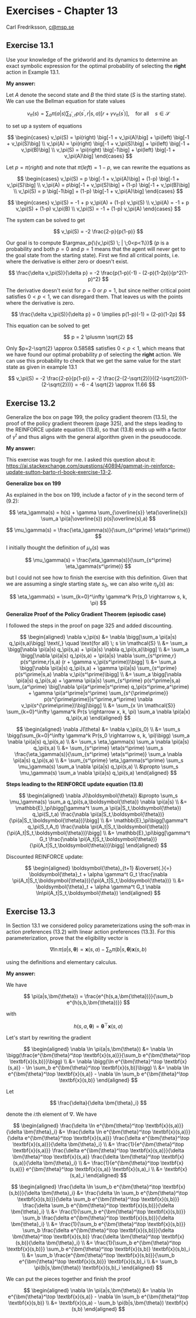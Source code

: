 # Exercises - Chapter 13

Carl Fredriksson, c@msp.se

## Exercise 13.1

Use your knowledge of the gridworld and its dynamics to determine an exact symbolic expression for the optimal probability of selecting the **right** action in Example 13.1.

**My answer:**

Let $A$ denote the second state and $B$ the third state ($S$ is the starting state). We can use the Bellman equation for state values

$$
v_\pi(s) = \sum_{a} \pi(a|s) \sum_{s^\prime,r} p(s^\prime, r|s,a) \big[r + \gamma v_\pi(s^\prime)\big] \text{,} \quad \text{for all} \quad s\in\mathcal{S}
$$

to set up a system of equations

$$
\begin{cases}
v_\pi(S) = \pi(right) \big[-1 + v_\pi(A)\big] + \pi(left) \big[-1 + v_\pi(S)\big] \\
v_\pi(A) = \pi(right) \big[-1 + v_\pi(S)\big] + \pi(left) \big[-1 + v_\pi(B)\big] \\
v_\pi(S) = \pi(right) \big[-1\big] + \pi(left) \big[-1 + v_\pi(A)\big]
\end{cases}
$$

Let $p=\pi(right)$ and note that $\pi(left) = 1-p$, we can rewrite the equations as

$$
\begin{cases}
v_\pi(S) = p \big[-1 + v_\pi(A)\big] + (1-p) \big[-1 + v_\pi(S)\big] \\
v_\pi(A) = p\big[-1 + v_\pi(S)\big] + (1-p) \big[-1 + v_\pi(B)\big] \\
v_\pi(S) = p \big[-1\big] + (1-p) \big[-1 + v_\pi(A)\big]
\end{cases}
$$

$$
\begin{cases}
v_\pi(S) = -1 + p v_\pi(A) + (1-p) v_\pi(S) \\
v_\pi(A) = -1 + p v_\pi(S) + (1-p) v_\pi(B) \\
v_\pi(S) = -1 + (1-p) v_\pi(A)
\end{cases}
$$

The system can be solved to get

$$
v_\pi(S) = -2 \frac{2-p}{p(1-p)}
$$

Our goal is to compute $\argmax_p{\{v_\pi(S) \; | \;0<p<1\}}$ ($p$ is a probability and both $p=0$ and $p=1$ means that the agent will never get to the goal state from the starting state). First we find all critical points, i.e. where the derivative is either zero or doesn't exist.

$$
\frac{\delta v_\pi(S)}{\delta p} = -2 \frac{p(1-p)(-1) - (2-p)(1-2p)}{p^2(1-p)^2}
$$

The derivative doesn't exist for $p=0$ or $p=1$, but since neither critical point satisfies $0<p<1$, we can disregard them. That leaves us with the points where the derivative is zero.

$$
\frac{\delta v_\pi(S)}{\delta p} = 0 \implies p(1-p)(-1) = (2-p)(1-2p)
$$

This equation can be solved to get

$$
p = 2 \plusmn \sqrt{2}
$$

Only $p=2-\sqrt{2} \approx 0.5858$ satisfies $0<p<1$, which means that we have found our optimal probability $p$ of selecting the **right** action. We can use this probability to check that we get the same value for the start state as given in example 13.1

$$
v_\pi(S) = -2 \frac{2-p}{p(1-p)} = -2 \frac{2-(2-\sqrt{2})}{(2-\sqrt{2})(1-(2-\sqrt{2}))} = -6 - 4 \sqrt{2} \approx 11.66
$$

## Exercise 13.2

Generalize the box on page 199, the policy gradient theorem (13.5), the proof of the policy gradient theorem (page 325), and the steps leading to the REINFORCE update equation (13.8), so that (13.8) ends up with a factor of $\gamma^t$ and thus aligns with the general algorithm given in the pseudocode.

**My answer:**

This exercise was tough for me. I asked this question about it: https://ai.stackexchange.com/questions/40894/gammat-in-reinforce-update-sutton-barto-rl-book-exercise-13-2.

**Generalize box on 199**

As explained in the box on 199, include a factor of $\gamma$  in the second term of (9.2):

$$
\eta_\gamma(s) = h(s) + \gamma \sum_{\overline{s}} \eta(\overline{s}) \sum_a \pi(a|\overline{s}) p(s|\overline{s},a)
$$

$$
\mu_\gamma(s) = \frac{\eta_\gamma(s)}{\sum_{s^\prime} \eta(s^\prime)}
$$

I initially thought the definition of $\mu_\gamma(s)$ was

$$
\mu_\gamma(s) = \frac{\eta_\gamma(s)}{\sum_{s^\prime} \eta_\gamma(s^\prime)}
$$

but I could not see how to finish the exercise with this definition. Given that we are assuming a single starting state $s_0$, we can also write $\eta_\gamma(s)$ as:

$$
\eta_\gamma(s) = \sum_{k=0}^\infty \gamma^k Pr(s_0 \rightarrow s, k, \pi)
$$

**Generalize Proof of the Policy Gradient Theorem (episodic case)**

I followed the steps in the proof on page 325 and added discounting.

$$
\begin{aligned}
\nabla v_\pi(s) &= \nabla \bigg[\sum_a \pi(a|s) q_\pi(s,a)\bigg] \text{,} \quad \text{for all} \; s \in \mathcal{S} \\
&= \sum_a \bigg[\nabla \pi(a|s) q_\pi(s,a) + \pi(a|s) \nabla q_\pi(s,a)\bigg] \\
&= \sum_a \bigg[\nabla \pi(a|s) q_\pi(s,a) + \pi(a|s) \nabla \sum_{s^\prime,r} p(s^\prime,r|s,a) (r + \gamma v_\pi(s^\prime))\bigg] \\
&= \sum_a \bigg[\nabla \pi(a|s) q_\pi(s,a) + \gamma \pi(a|s) \sum_{s^\prime} p(s^\prime|s,a) \nabla v_\pi(s^\prime)\bigg] \\
&= \sum_a \bigg[\nabla \pi(a|s) q_\pi(s,a) + \gamma \pi(a|s) \sum_{s^\prime} p(s^\prime|s,a) \sum_{a^\prime} \big[\nabla \pi(a^\prime|s^\prime) q_\pi(s^\prime,a^\prime) + \gamma \pi(a^\prime|s^\prime) \sum_{s^{\prime\prime}} p(s^{\prime\prime}|s^\prime,a^\prime) \nabla v_\pi(s^{\prime\prime})\big]\bigg] \\
&= \sum_{x \in \mathcal{S}} \sum_{k=0}^\infty \gamma^k Pr(s \rightarrow x, k, \pi) \sum_a \nabla \pi(a|x) q_\pi(x,a)
\end{aligned}
$$

$$
\begin{aligned}
\nabla J(\theta) &= \nabla v_\pi(s_0) \\
&= \sum_s \bigg(\sum_{k=0}^\infty \gamma^k Pr(s_0 \rightarrow s, k, \pi)\bigg) \sum_a \nabla \pi(a|s) q_\pi(s,a) \\
&= \sum_s \eta_\gamma(s) \sum_a \nabla \pi(a|s) q_\pi(s,a) \\
&= \sum_{s^\prime} \eta(s^\prime) \sum_s \frac{\eta_\gamma(s)}{\sum_{s^\prime} \eta(s^\prime)} \sum_a \nabla \pi(a|s) q_\pi(s,a) \\
&= \sum_{s^\prime} \eta_\gamma(s^\prime) \sum_s \mu_\gamma(s) \sum_a \nabla \pi(a|s) q_\pi(s,a) \\
&\propto \sum_s \mu_\gamma(s) \sum_a \nabla \pi(a|s) q_\pi(s,a)
\end{aligned}
$$

**Steps leading to the REINFORCE update equation (13.8)**

$$
\begin{aligned}
\nabla J(\boldsymbol{\theta}) &\propto \sum_s \mu_\gamma(s) \sum_a q_\pi(s,a,\boldsymbol{\theta}) \nabla \pi(a|s) \\
&= \mathbb{E}_\pi\bigg[\gamma^t \sum_a \pi(a|S_t,\boldsymbol{\theta}) q_\pi(S_t,a) \frac{\nabla \pi(a|S_t,\boldsymbol{\theta})}{\pi(a|S_t,\boldsymbol{\theta})}\bigg] \\
&= \mathbb{E}_\pi\bigg[\gamma^t q_\pi(S_t,A_t) \frac{\nabla \pi(A_t|S_t,\boldsymbol{\theta})}{\pi(A_t|S_t,\boldsymbol{\theta})}\bigg] \\
&= \mathbb{E}_\pi\bigg[\gamma^t G_t \frac{\nabla \pi(A_t|S_t,\boldsymbol{\theta})}{\pi(A_t|S_t,\boldsymbol{\theta})}\bigg]
\end{aligned}
$$

Discounted REINFORCE update:

$$
\begin{aligned}
\boldsymbol{\theta}_{t+1} &\overset{.}{=} \boldsymbol{\theta}_t + \alpha \gamma^t G_t \frac{\nabla \pi(A_t|S_t,\boldsymbol{\theta})}{\pi(A_t|S_t,\boldsymbol{\theta})} \\
&= \boldsymbol{\theta}_t + \alpha \gamma^t G_t \nabla \ln\pi(A_t|S_t,\boldsymbol{\theta})
\end{aligned}
$$

## Exercise 13.3

In Section 13.1 we considered policy parameterizations using the soft-max in action preferences (13.2) with linear action preferences (13.3). For this parameterization, prove that the eligibility vector is

$$
\nabla \ln \pi(a|s,\bm{\theta}) = \textbf{x}(s,a) - \sum_b \pi(b|s,\bm{\theta}) \textbf{x}(s,b)
$$

using the definitions and elementary calculus.

**My answer:**

We have

$$
\pi(a|s,\bm{\theta}) = \frac{e^{h(s,a,\bm{\theta})}}{\sum_b e^{h(s,b,\bm{\theta})}}
$$

with

$$
h(s,a,\bm{\theta}) = \bm{\theta}^\top \textbf{x}(s,a)
$$

Let's start by rewriting the gradient

$$
\begin{aligned}
\nabla \ln \pi(a|s,\bm{\theta}) &= \nabla \ln \bigg(\frac{e^{\bm{\theta}^\top \textbf{x}(s,a)}}{\sum_b e^{\bm{\theta}^\top \textbf{x}(s,b)}}\bigg) \\
&= \nabla \bigg(\ln e^{\bm{\theta}^\top \textbf{x}(s,a)} - \ln \sum_b e^{\bm{\theta}^\top \textbf{x}(s,b)}\bigg) \\
&= \nabla \ln e^{\bm{\theta}^\top \textbf{x}(s,a)} - \nabla \ln \sum_b e^{\bm{\theta}^\top \textbf{x}(s,b)}
\end{aligned}
$$

Let

$$
\frac{\delta}{\delta \bm{\theta}_i}
$$

denote the $i$:th element of $\nabla$. We have

$$
\begin{aligned}
\frac{\delta \ln e^{\bm{\theta}^\top \textbf{x}(s,a)}}{\delta \bm{\theta}_i} &= \frac{\delta \ln e^{\bm{\theta}^\top \textbf{x}(s,a)}}{\delta e^{\bm{\theta}^\top \textbf{x}(s,a)}} \frac{\delta e^{\bm{\theta}^\top \textbf{x}(s,a)}}{\delta \bm{\theta}_i} \\
&= \frac{1}{e^{\bm{\theta}^\top \textbf{x}(s,a)}} \frac{\delta e^{\bm{\theta}^\top \textbf{x}(s,a)}}{\delta \bm{\theta}^\top \textbf{x}(s,a)} \frac{\delta \bm{\theta}^\top \textbf{x}(s,a)}{\delta \bm{\theta}_i} \\
&= \frac{1}{e^{\bm{\theta}^\top \textbf{x}(s,a)}} e^{\bm{\theta}^\top \textbf{x}(s,a)} \textbf{x}(s,a)_i \\
&= \textbf{x}(s,a)_i
\end{aligned}
$$

$$
\begin{aligned}
\frac{\delta \ln \sum_b e^{\bm{\theta}^\top \textbf{x}(s,b)}}{\delta \bm{\theta}_i} &= \frac{\delta \ln \sum_b e^{\bm{\theta}^\top \textbf{x}(s,b)}}{\delta \sum_b e^{\bm{\theta}^\top \textbf{x}(s,b)}} \frac{\delta \sum_b e^{\bm{\theta}^\top \textbf{x}(s,b)}}{\delta \bm{\theta}_i} \\
&= \frac{1}{\sum_b e^{\bm{\theta}^\top \textbf{x}(s,b)}} \sum_b \frac{\delta e^{\bm{\theta}^\top \textbf{x}(s,b)}}{\delta \bm{\theta}_i} \\
&= \frac{1}{\sum_b e^{\bm{\theta}^\top \textbf{x}(s,b)}} \sum_b \frac{\delta e^{\bm{\theta}^\top \textbf{x}(s,b)}}{\delta \bm{\theta}^\top \textbf{x}(s,b)} \frac{\delta \bm{\theta}^\top \textbf{x}(s,b)}{\delta \bm{\theta}_i} \\
&= \frac{1}{\sum_b e^{\bm{\theta}^\top \textbf{x}(s,b)}} \sum_b e^{\bm{\theta}^\top \textbf{x}(s,b)} \textbf{x}(s,b)_i \\
&= \sum_b \frac{e^{\bm{\theta}^\top \textbf{x}(s,b)}}{\sum_b e^{\bm{\theta}^\top \textbf{x}(s,b)}} \textbf{x}(s,b)_i \\
&= \sum_b \pi(b|s,\bm{\theta}) \textbf{x}(s,b)_i
\end{aligned}
$$

We can put the pieces together and finish the proof

$$
\begin{aligned}
\nabla \ln \pi(a|s,\bm{\theta}) &= \nabla \ln e^{\bm{\theta}^\top \textbf{x}(s,a)} - \nabla \ln \sum_b e^{\bm{\theta}^\top \textbf{x}(s,b)} \\
&= \textbf{x}(s,a) - \sum_b \pi(b|s,\bm{\theta}) \textbf{x}(s,b)
\end{aligned}
$$
